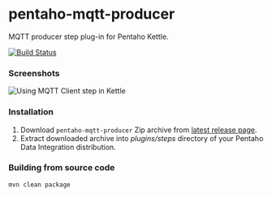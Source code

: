 pentaho-mqtt-producer
======================

MQTT producer step plug-in for Pentaho Kettle.

[![Build Status](https://travis-ci.org/RuckusWirelessIL/pentaho-mqtt-producer.png)](https://travis-ci.org/RuckusWirelessIL/pentaho-mqtt-producer)


### Screenshots ###

![Using MQTT Client step in Kettle](https://raw.github.com/RuckusWirelessIL/pentaho-mqtt-producer/master/doc/example.png)


### Installation ###

1. Download ```pentaho-mqtt-producer``` Zip archive from [latest release page](https://github.com/RuckusWirelessIL/pentaho-mqtt-producer/releases/latest).
2. Extract downloaded archive into *plugins/steps* directory of your Pentaho Data Integration distribution.


### Building from source code ###

```
mvn clean package
```
